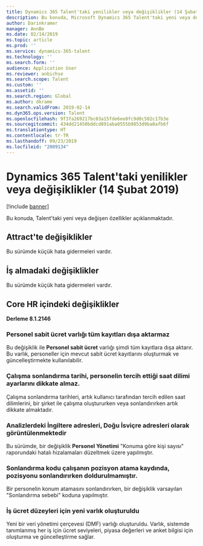 ```yaml
---
title: Dynamics 365 Talent'taki yenilikler veya değişiklikler (14 Şubat 2019)
description: Bu konuda, Microsoft Dynamics 365 Talent'taki yeni veya değişen özellikler açıklanmaktadır.
author: Darinkramer
manager: AnnBe
ms.date: 02/14/2019
ms.topic: article
ms.prod: ''
ms.service: dynamics-365-talent
ms.technology: ''
ms.search.form: ''
audience: Application User
ms.reviewer: anbichse
ms.search.scope: Talent
ms.custom: ''
ms.assetid: ''
ms.search.region: Global
ms.author: dkrame
ms.search.validFrom: 2019-02-14
ms.dyn365.ops.version: Talent
ms.openlocfilehash: 9f3fa269217bc03a15fde6ee0fc9d0c502c17b3e
ms.sourcegitcommit: 434dd21450bddcd891aba0555b9853d9ba0afb6f
ms.translationtype: HT
ms.contentlocale: tr-TR
ms.lasthandoff: 09/23/2019
ms.locfileid: "2009134"
---
```

# <a name="whats-new-or-changed-in-dynamics-365-talent-february-14-2019"></a>Dynamics 365 Talent'taki yenilikler veya değişiklikler (14 Şubat 2019)

[!include [banner](includes/banner.md)]

Bu konuda, Talent'taki yeni veya değişen özellikler açıklanmaktadır.

## <a name="changes-in-attract"></a>Attract'te değişiklikler
Bu sürümde küçük hata gidermeleri vardır.

## <a name="changes-in-onboarding"></a>İş almadaki değişiklikler
Bu sürümde küçük hata gidermeleri vardır.
 
## <a name="changes-in-core-hr"></a>Core HR içindeki değişiklikler 
**Derleme 8.1.2146**

### <a name="employee-fixed-compensation-entity-doesnt-export-all-records"></a>Personel sabit ücret varlığı tüm kayıtları dışa aktarmaz
Bu değişiklik ile **Personel sabit ücret** varlığı şimdi tüm kayıtlara dışa aktarır. Bu varlık, personeller için mevcut sabit ücret kayıtlarını oluşturmak ve güncelleştirmekte kullanılabilir. 

### <a name="employment-end-date-doesnt-honor-employee-preferred-time-zone-settings"></a>Çalışma sonlandırma tarihi, personelin tercih ettiği saat dilimi ayarlarını dikkate almaz.
Çalışma sonlandırma tarihleri, artık kullanıcı tarafından tercih edilen saat dilimlerini, bir şirket ile çalışma oluştururken veya sonlandırırken artık dikkate almaktadır.
 
### <a name="uk-addresses-display-in-analytics-as-eastern-switzerland-addresses"></a>Analizlerdeki İngiltere adresleri, Doğu İsviçre adresleri olarak görüntülenmektedir
Bu sürümde, bir değişiklik **Personel Yönetimi** "Konuma göre kişi sayısı" raporundaki hatalı hizalamaları düzeltmek üzere yapılmıştır.
 
### <a name="termination-code-is-not-populated-on-the-worker-position-assignment-record-when-ending-the-position"></a>Sonlandırma kodu çalışanın pozisyon atama kaydında, pozisyonu sonlandırırken doldurulmamıştır.
Bir personelin konum atamasını sonlandırırken, bir değişiklik varsayılan "Sonlandırma sebebi" koduna yapılmıştır.

### <a name="new-entity-created-for-job-compensation-levels"></a>İş ücret düzeyleri için yeni varlık oluşturuldu
Yeni bir veri yönetimi çerçevesi (DMF) varlığı oluşturuldu. Varlık, sistemde tanımlanmış her iş için ücret seviyeleri, piyasa değerleri ve anket bilgisi için oluşturma ve güncelleştirme sağlar.
